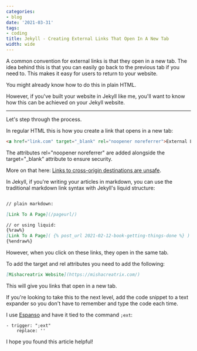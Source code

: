 ```yaml
---
categories:
- blog
date: '2021-03-31'
tags:
- coding
title: Jekyll - Creating External Links That Open In A New Tab
width: wide
---
```


A common convention for external links is that they open in a new tab. The idea behind this is that you can easily go back to the previous tab if you need to. This makes it easy for users to return to your website.

You might already know how to do this in plain HTML. 

However, if you've built your website in Jekyll like me, you'll want to know how this can be achieved on your Jekyll website.

---

Let's step through the process.

In regular HTML this is how you create a link that opens in a new tab:

```html
<a href="link.com" target="_blank" rel="noopener noreferrer">External Link</a>
```

The attributes rel="noopener noreferrer" are added alongside the target="_blank" attribute to ensure security.

More on that here: [Links to cross-origin destinations are unsafe](https://web.dev/external-anchors-use-rel-noopener/).

In Jekyll, if you're writing your articles in markdown, you can use the traditional markdown link syntax with Jekyll's liquid structure:


```markdown

// plain markdown:

[Link To A Page](/pageurl/)

// or using liquid:
{%raw%}
[Link To A Page]( {% post_url 2021-02-12-book-getting-things-done %} )
{%endraw%}
```

However, when you click on these links, they open in the same tab.

To add the target and rel attributes you need to add the following:

```markdown
[Mishacreatrix Website](https://mishacreatrix.com/)
```

This will give you links that open in a new tab.

If you're looking to take this to the next level, add the code snippet to a text expander so you don't have to remember and type the code each time. 

I use [Espanso](https://espanso.org/) and have it tied to the command `;ext`:

```
- trigger: ";ext"
    replace: ''
```

I hope you found this article helpful!